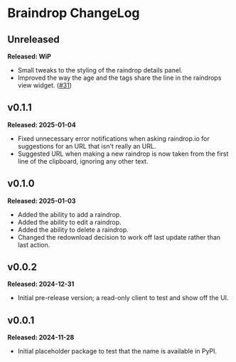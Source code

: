 # Braindrop ChangeLog

## Unreleased

**Released: WiP**

- Small tweaks to the styling of the raindrop details panel.
- Improved the way the age and the tags share the line in the raindrops view
  widget. ([#31](https://github.com/davep/braindrop/pull/31))

## v0.1.1

**Released: 2025-01-04**

- Fixed unnecessary error notifications when asking raindrop.io for
  suggestions for an URL that isn't really an URL.
- Suggested URL when making a new raindrop is now taken from the first line
  of the clipboard, ignoring any other text.

## v0.1.0

**Released: 2025-01-03**

- Added the ability to add a raindrop.
- Added the ability to edit a raindrop.
- Added the ability to delete a raindrop.
- Changed the redownload decision to work off last update rather than last
  action.

## v0.0.2

**Released: 2024-12-31**

- Initial pre-release version; a read-only client to test and show off the
  UI.

## v0.0.1

**Released: 2024-11-28**

- Initial placeholder package to test that the name is available in PyPI.

[//]: # (ChangeLog.md ends here)
